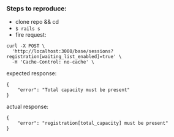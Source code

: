 ### Steps to reproduce:
- clone repo && cd
- `$ rails s`
- fire request: 
```
curl -X POST \
  'http://localhost:3000/base/sessions?registration[waiting_list_enabled]=true' \
  -H 'Cache-Control: no-cache' \
```

expected response:
```
{
    "error": "Total capacity must be present"
}
```

actual response:

```
{
    "error": "registration[total_capacity] must be present"
}
```
